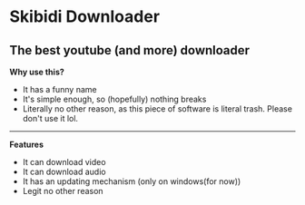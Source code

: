 # Skibidi Downloader
The best youtube (and more) downloader
----------

**Why use this?**
- It has a funny name
- It's simple enough, so (hopefully) nothing breaks
- Literally no other reason, as this piece of software is literal trash. Please don't use it lol.
----------
**Features**
- It can download video
- It can download audio
- It has an updating mechanism (only on windows(for now))
- Legit no other reason